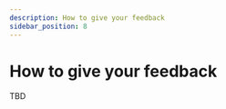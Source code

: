 ```yaml
---
description: How to give your feedback
sidebar_position: 8
---
```



# How to give your feedback

TBD